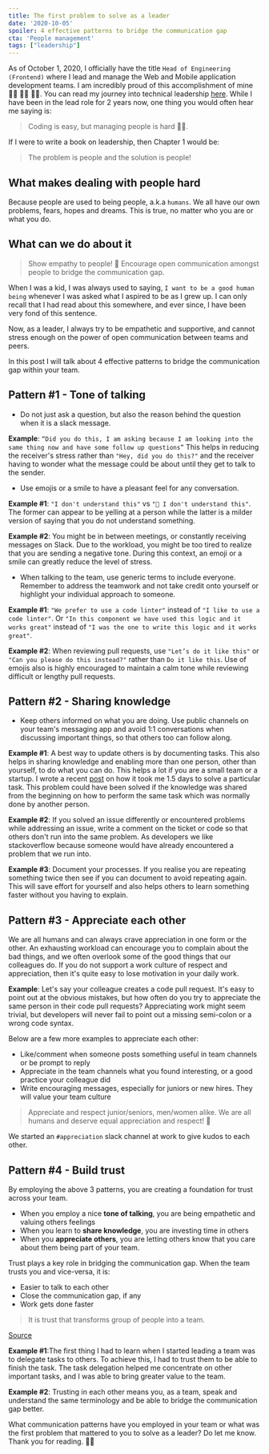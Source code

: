 ```yaml
---
title: The first problem to solve as a leader
date: '2020-10-05'
spoiler: 4 effective patterns to bridge the communication gap
cta: 'People management'
tags: ["leadership"]
---
```


As of October 1, 2020, I officially have the title `Head of Engineering (Frontend)` where I lead and manage the Web and Mobile application development teams. I am incredibly proud of this accomplishment of mine 👩‍💻 👩‍💻 👩‍💻. You can read my journey into technical leadership [here](/tags/leadership). While I have been in the lead role for 2 years now, one thing you would often hear me saying is:

> Coding is easy, but managing people is hard 🤦‍♀️.

If I were to write a book on leadership, then Chapter 1 would be:

> The problem is people and the solution is people!

## What makes dealing with people hard

Because people are used to being people, a.k.a `humans`. We all have our own problems, fears, hopes and dreams. This is true, no matter who you are or what you do.

## What can we do about it

> Show empathy to people! 💯 Encourage open communication amongst people to bridge the communication gap.

When I was a kid, I was always used to saying, `I want to be a good human being` whenever I was asked what I aspired to be as I grew up. I can only recall that I had read about this somewhere, and ever since, I have been very fond of this sentence.

Now, as a leader, I always try to be empathetic and supportive, and cannot stress enough on the power of open communication between teams and peers.

In this post I will talk about 4 effective patterns to bridge the communication gap within your team.

## Pattern #1 - Tone of talking

- Do not just ask a question, but also the reason behind the question when it is a slack message.

**Example**: `“Did you do this, I am asking because I am looking into the same thing now and have some follow up questions”` This helps in reducing the receiver's stress rather than `"Hey, did you do this?"` and the receiver having to wonder what the message could be about until they get to talk to the sender.

- Use emojis or a smile to have a pleasant feel for any conversation.

**Example #1**: `"I don't understand this"` vs `"🙈 I don't understand this"`. The former can appear to be yelling at a person while the latter is a milder version of saying that you do not understand something.

**Example #2**: You might be in between meetings, or constantly receiving messages on Slack. Due to the workload, you might be too tired to realize that you are sending a negative tone. During this context, an emoji or a smile can greatly reduce the level of stress.

- When talking to the team, use generic terms to include everyone. Remember to address the teamwork and not take credit onto yourself or highlight your individual approach to someone.

**Example #1**: `"We prefer to use a code linter"` instead of `"I like to use a code linter"`. Or `"In this component we have used this logic and it works great"` instead of `"I was the one to write this logic and it works great"`.

**Example #2**: When reviewing pull requests, use `"Let’s do it like this"` or `"Can you please do this instead?"` rather than `Do it like this`. Use of emojis also is highly encouraged to maintain a calm tone while reviewing difficult or lengthy pull requests.

## Pattern #2 - Sharing knowledge

- Keep others informed on what you are doing. Use public channels on your team's messaging app and avoid 1:1 conversations when discussing important things, so that others too can follow along.

**Example #1**: A best way to update others is by documenting tasks. This also helps in sharing knowledge and enabling more than one person, other than yourself, to do what you can do. This helps a lot if you are a small team or a startup. I wrote a recent [post](../page-data/fix-openssl-python-aws) on how it took me 1.5 days to solve a particular task. This problem could have been solved if the knowledge was shared from the beginning on how to perform the same task which was normally done by another person.

**Example #2**: If you solved an issue differently or encountered problems while addressing an issue, write a comment on the ticket or code so that others don't run into the same problem. As developers we like stackoverflow because someone would have already encountered a problem that we run into.

**Example #3**: Document your processes. If you realise you are repeating something twice then see if you can document to avoid repeating again. This will save effort for yourself and also helps others to learn something faster without you having to explain.  

## Pattern #3 - Appreciate each other

We are all humans and can always crave appreciation in one form or the other. An exhausting workload can encourage you to complain about the bad things, and we often overlook some of the good things that our colleagues do. If you do not support a work culture of respect and appreciation, then it's quite easy to lose motivation in your daily work.

**Example**: Let's say your colleague creates a code pull request. It's easy to point out at the obvious mistakes, but how often do you try to appreciate the same person in their code pull requests? Appreciating work might seem trivial, but developers will never fail to point out a missing semi-colon or a wrong code syntax.

Below are a few more examples to appreciate each other:

- Like/comment when someone posts something useful in team channels or be prompt to reply
- Appreciate in the team channels what you found interesting, or a good practice your colleague did
- Write encouraging messages, especially for juniors or new hires. They will value your team culture

> Appreciate and respect junior/seniors,  men/women alike. We are all humans and deserve equal appreciation and respect! 🌟

We started an `#appreciation` slack channel at work to give kudos to each other.

## Pattern #4 - Build trust

By employing the above 3 patterns, you are creating a foundation for trust across your team.

- When you employ a nice **tone of talking**, you are being empathetic and valuing others feelings
- When you learn to **share knowledge**, you are investing time in others
- When you **appreciate others**, you are letting others know that you care about them being part of your team.

Trust plays a key role in bridging the communication gap. When the team trusts you and vice-versa, it is:

- Easier to talk to each other
- Close the communication gap, if any
- Work gets done faster

> It is trust that transforms group of people into a team.

[Source](https://www.pinterest.com/pin/58617232619985088/)

**Example #1**:The first thing I had to learn when I started leading a team was to delegate tasks to others. To achieve this, I had to trust them to be able to finish the task. The task delegation helped me concentrate on other important tasks, and I was able to bring greater value to the team.

**Example #2**: Trusting in each other means you, as a team, speak and understand the same terminology and be able to bridge the communication gap better.

What communication patterns have you employed in your team or what was the first problem that mattered to you to solve as a leader? Do let me know. Thank you for reading. 🐱‍👓
